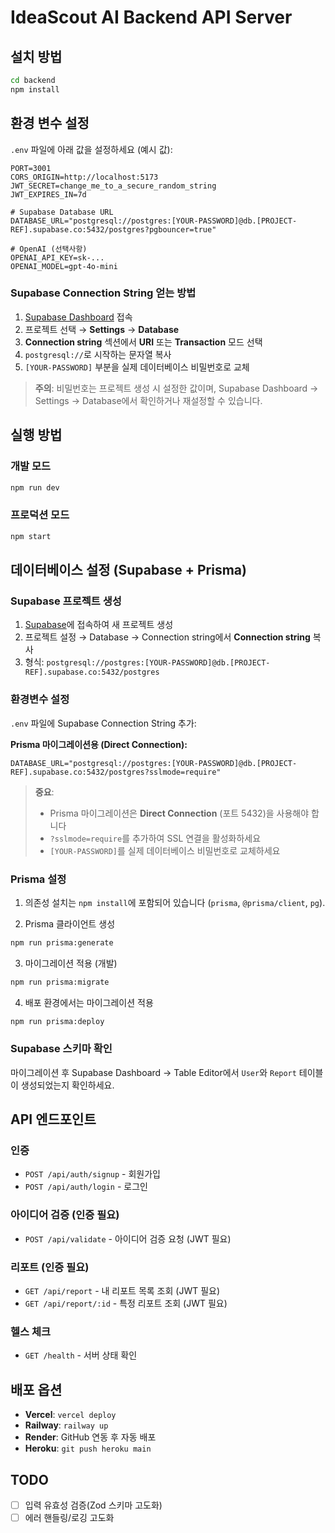 # IdeaScout AI Backend API Server

## 설치 방법

```bash
cd backend
npm install
```

## 환경 변수 설정

`.env` 파일에 아래 값을 설정하세요 (예시 값):

```env
PORT=3001
CORS_ORIGIN=http://localhost:5173
JWT_SECRET=change_me_to_a_secure_random_string
JWT_EXPIRES_IN=7d

# Supabase Database URL
DATABASE_URL="postgresql://postgres:[YOUR-PASSWORD]@db.[PROJECT-REF].supabase.co:5432/postgres?pgbouncer=true"

# OpenAI (선택사항)
OPENAI_API_KEY=sk-...
OPENAI_MODEL=gpt-4o-mini
```

### Supabase Connection String 얻는 방법

1. [Supabase Dashboard](https://app.supabase.com) 접속
2. 프로젝트 선택 → **Settings** → **Database**
3. **Connection string** 섹션에서 **URI** 또는 **Transaction** 모드 선택
4. `postgresql://`로 시작하는 문자열 복사
5. `[YOUR-PASSWORD]` 부분을 실제 데이터베이스 비밀번호로 교체

> **주의**: 비밀번호는 프로젝트 생성 시 설정한 값이며, Supabase Dashboard → Settings → Database에서 확인하거나 재설정할 수 있습니다.

## 실행 방법

### 개발 모드
```bash
npm run dev
```

### 프로덕션 모드
```bash
npm start
```

## 데이터베이스 설정 (Supabase + Prisma)

### Supabase 프로젝트 생성

1. [Supabase](https://supabase.com)에 접속하여 새 프로젝트 생성
2. 프로젝트 설정 → Database → Connection string에서 **Connection string** 복사
3. 형식: `postgresql://postgres:[YOUR-PASSWORD]@db.[PROJECT-REF].supabase.co:5432/postgres`

### 환경변수 설정

`.env` 파일에 Supabase Connection String 추가:

**Prisma 마이그레이션용 (Direct Connection):**
```env
DATABASE_URL="postgresql://postgres:[YOUR-PASSWORD]@db.[PROJECT-REF].supabase.co:5432/postgres?sslmode=require"
```

> **중요**: 
> - Prisma 마이그레이션은 **Direct Connection** (포트 5432)을 사용해야 합니다
> - `?sslmode=require`를 추가하여 SSL 연결을 활성화하세요
> - `[YOUR-PASSWORD]`를 실제 데이터베이스 비밀번호로 교체하세요

### Prisma 설정

1) 의존성 설치는 `npm install`에 포함되어 있습니다 (`prisma`, `@prisma/client`, `pg`).

2) Prisma 클라이언트 생성
```bash
npm run prisma:generate
```

3) 마이그레이션 적용 (개발)
```bash
npm run prisma:migrate
```

4) 배포 환경에서는 마이그레이션 적용
```bash
npm run prisma:deploy
```

### Supabase 스키마 확인

마이그레이션 후 Supabase Dashboard → Table Editor에서 `User`와 `Report` 테이블이 생성되었는지 확인하세요.

## API 엔드포인트

### 인증
- `POST /api/auth/signup` - 회원가입
- `POST /api/auth/login` - 로그인

### 아이디어 검증 (인증 필요)
- `POST /api/validate` - 아이디어 검증 요청 (JWT 필요)

### 리포트 (인증 필요)
- `GET /api/report` - 내 리포트 목록 조회 (JWT 필요)
- `GET /api/report/:id` - 특정 리포트 조회 (JWT 필요)

### 헬스 체크
- `GET /health` - 서버 상태 확인

## 배포 옵션

- **Vercel**: `vercel deploy`
- **Railway**: `railway up`
- **Render**: GitHub 연동 후 자동 배포
- **Heroku**: `git push heroku main`

## TODO

- [ ] 입력 유효성 검증(Zod 스키마 고도화)
- [ ] 에러 핸들링/로깅 고도화
